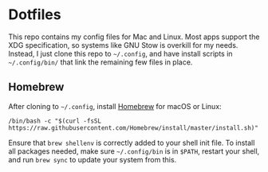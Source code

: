 # Dotfiles
This repo contains my config files for Mac and Linux. Most apps support
the XDG specification, so systems like GNU Stow is overkill for my needs.
Instead, I just clone this repo to `~/.config`, and have install scripts
in `~/.config/bin/` that link the remaining few files in place.

## Homebrew
After cloning to `~/.config`, install [Homebrew][1] for macOS or Linux:

    /bin/bash -c "$(curl -fsSL https://raw.githubusercontent.com/Homebrew/install/master/install.sh)"

Ensure that `brew shellenv` is correctly added to your shell init file.
To install all packages needed, make sure `~/.config/bin` is in `$PATH`,
restart your shell, and run `brew sync` to update your system from this.

[1]: https://brew.sh/
